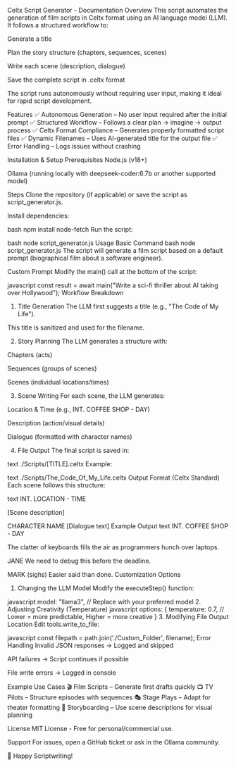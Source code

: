 Celtx Script Generator - Documentation
Overview
This script automates the generation of film scripts in Celtx format using an AI language model (LLM). It follows a structured workflow to:

Generate a title

Plan the story structure (chapters, sequences, scenes)

Write each scene (description, dialogue)

Save the complete script in .celtx format

The script runs autonomously without requiring user input, making it ideal for rapid script development.

Features
✅ Autonomous Generation – No user input required after the initial prompt
✅ Structured Workflow – Follows a clear plan → imagine → output process
✅ Celtx Format Compliance – Generates properly formatted script files
✅ Dynamic Filenames – Uses AI-generated title for the output file
✅ Error Handling – Logs issues without crashing

Installation & Setup
Prerequisites
Node.js (v18+)

Ollama (running locally with deepseek-coder:6.7b or another supported model)

Steps
Clone the repository (if applicable) or save the script as script_generator.js.

Install dependencies:

bash
npm install node-fetch
Run the script:

bash
node script_generator.js
Usage
Basic Command
bash
node script_generator.js
The script will generate a film script based on a default prompt (biographical film about a software engineer).

Custom Prompt
Modify the main() call at the bottom of the script:

javascript
const result = await main("Write a sci-fi thriller about AI taking over Hollywood");
Workflow Breakdown
1. Title Generation
The LLM first suggests a title (e.g., "The Code of My Life").

This title is sanitized and used for the filename.

2. Story Planning
The LLM generates a structure with:

Chapters (acts)

Sequences (groups of scenes)

Scenes (individual locations/times)

3. Scene Writing
For each scene, the LLM generates:

Location & Time (e.g., INT. COFFEE SHOP - DAY)

Description (action/visual details)

Dialogue (formatted with character names)

4. File Output
The final script is saved in:

text
./Scripts/[TITLE].celtx
Example:

text
./Scripts/The_Code_Of_My_Life.celtx
Output Format (Celtx Standard)
Each scene follows this structure:

text
INT. LOCATION - TIME

[Scene description]

CHARACTER NAME
[Dialogue text]
Example Output
text
INT. COFFEE SHOP - DAY

The clatter of keyboards fills the air as programmers hunch over laptops. 

JANE
We need to debug this before the deadline.

MARK
(sighs)
Easier said than done.
Customization Options
1. Changing the LLM Model
Modify the executeStep() function:

javascript
model: "llama3",  // Replace with your preferred model
2. Adjusting Creativity (Temperature)
javascript
options: {
  temperature: 0.7,  // Lower = more predictable, Higher = more creative
}
3. Modifying File Output Location
Edit tools.write_to_file:

javascript
const filepath = path.join('./Custom_Folder', filename);
Error Handling
Invalid JSON responses → Logged and skipped

API failures → Script continues if possible

File write errors → Logged in console

Example Use Cases
🎬 Film Scripts – Generate first drafts quickly
📺 TV Pilots – Structure episodes with sequences
🎭 Stage Plays – Adapt for theater formatting
📖 Storyboarding – Use scene descriptions for visual planning

License
MIT License - Free for personal/commercial use.

Support
For issues, open a GitHub ticket or ask in the Ollama community.

🚀 Happy Scriptwriting!
